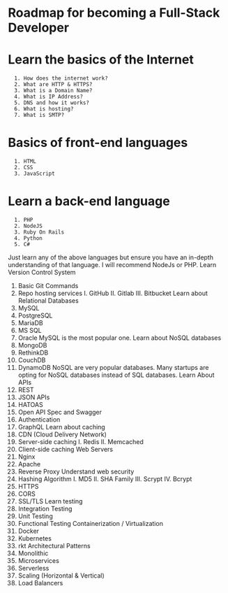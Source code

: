 # Roadmap for becoming a Full-Stack Developer 

 # Learn the basics of the Internet
 
      1. How does the internet work?
      2. What are HTTP & HTTPS?
      3. What is a Domain Name?
      4. What is IP Address?     
      5. DNS and how it works?
      6. What is hosting?
      7. What is SMTP?
      
      
 # Basics of front-end languages

      1. HTML
      2. CSS
      3. JavaScript

 # Learn a back-end language


      1. PHP
      2. NodeJS
      3. Ruby On Rails
      4. Python
      5. C#

Just learn any of the above languages but ensure you have an in-depth understanding of that language.
I will recommend NodeJs or PHP.
Learn Version Control System
1. Basic Git Commands
2. Repo hosting services
I. GitHub
II. Gitlab
III. Bitbucket
Learn about Relational Databases
1. MySQL
2. PostgreSQL
3. MariaDB
4. MS SQL
5. Oracle
MySQL is the most popular one.
Learn about NoSQL databases
1. MongoDB
2. RethinkDB
3. CouchDB
4. DynamoDB
NoSQL are very popular databases. Many startups are opting for NoSQL databases instead of SQL databases.
Learn About APIs
1. REST
2. JSON APIs
3. HATOAS
4. Open API Spec and Swagger
5. Authentication
6. GraphQL
Learn about caching
1. CDN (Cloud Delivery Network)
2. Server-side caching
I. Redis
II. Memcached
3. Client-side caching
Web Servers
1. Nginx
2. Apache
3. Reverse Proxy
Understand web security
1. Hashing Algorithm
I. MD5
II. SHA Family
III. Scrypt
IV. Bcrypt
2. HTTPS
3. CORS
4. SSL/TLS
Learn testing
1. Integration Testing
2. Unit Testing
3. Functional Testing
Containerization / Virtualization
1. Docker
2. Kubernetes
3. rkt
Architectural Patterns
1. Monolithic
2. Microservices
3. Serverless
4. Scaling (Horizontal & Vertical)
5. Load Balancers
